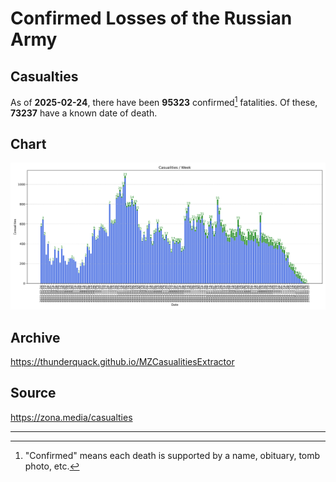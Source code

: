
# Confirmed Losses of the Russian Army

## Casualties

As of **2025-02-24**, there have been **95323** confirmed[^1] fatalities.
Of these, **73237** have a known date of death.

## Chart

![7-Day Intervals Bar Chart](./docs/7days.svg)

## Archive

https://thunderquack.github.io/MZCasualitiesExtractor

## Source

https://zona.media/casualties

---

[^1]: "Confirmed" means each death is supported by a name, obituary, tomb photo, etc.
